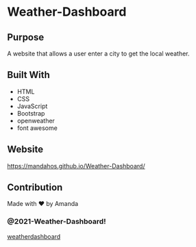 # Weather-Dashboard


## Purpose
A website that allows a user enter a city to get the local weather.

## Built With
* HTML
* CSS
* JavaScript
* Bootstrap
* openweather
* font awesome

## Website
https://mandahos.github.io/Weather-Dashboard/

## Contribution
Made with ❤️ by Amanda

### @2021-Weather-Dashboard!
[weatherdashboard](https://user-images.githubusercontent.com/73262787/116028644-cfc0ae00-a614-11eb-9a72-7deae29ef0bf.png)
